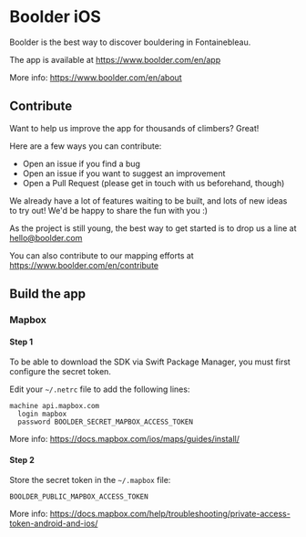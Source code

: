 # Boolder iOS

Boolder is the best way to discover bouldering in Fontainebleau.

The app is available at https://www.boolder.com/en/app

More info: https://www.boolder.com/en/about

## Contribute

Want to help us improve the app for thousands of climbers? Great!

Here are a few ways you can contribute:
- Open an issue if you find a bug
- Open an issue if you want to suggest an improvement
- Open a Pull Request (please get in touch with us beforehand, though)

We already have a lot of features waiting to be built, and lots of new ideas to try out!
We'd be happy to share the fun with you :)

As the project is still young, the best way to get started is to drop us a line at hello@boolder.com

You can also contribute to our mapping efforts at https://www.boolder.com/en/contribute

## Build the app

### Mapbox

#### Step 1

To be able to download the SDK via Swift Package Manager, you must first configure the secret token.

Edit your `~/.netrc` file to add the following lines:

```
machine api.mapbox.com
  login mapbox
  password BOOLDER_SECRET_MAPBOX_ACCESS_TOKEN
```

More info: https://docs.mapbox.com/ios/maps/guides/install/

#### Step 2

Store the secret token in the `~/.mapbox` file:

```
BOOLDER_PUBLIC_MAPBOX_ACCESS_TOKEN
```

More info: https://docs.mapbox.com/help/troubleshooting/private-access-token-android-and-ios/
